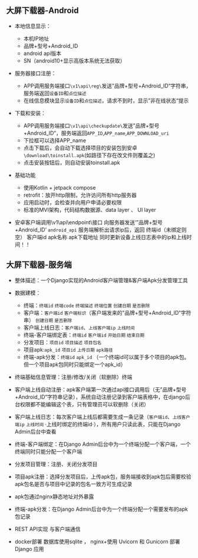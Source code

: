 ## 大屏下载器-Android

- 本地信息显示：

  - 本机IP地址
  - 品牌+型号+Android_ID
  - android api版本
  - SN（android10+显示高版本系统无法获取）

- 服务器接口注册：

  - APP调用服务端接口`\v1\api\reg\`发送”品牌+型号+Android_ID“字符串，服务端返回`设备ID`和`点位描述`
  - 在线信息模块显示`设备ID`和`点位描述`，请求不到时，显示”非在线状态“提示

- 下载和安装：

  - APP调用服务端接口`\v1\api\checkupdate\`发送”品牌+型号+Android_ID“，服务端返回`APP_ID`,`APP_name`,`APP_DOWNLOAD_uri`
  - 下拉框可以选择APP_name
  - 点击下载后，会自动下载选择项目的安装包到安卓`\download\toinstall.apk`(如路径下存在改文件则覆盖之)
  - 点击安装按钮后，则自动安装toinstall.apk

- 基础功能
  - 使用Kotlin + jetpack compose
  - retrofit：放开http限制，允许访问所有http服务器
  - 应用启动时，会检查并向用户申请必要权限
  - 标准的MVI架构，代码结构数据源、data layer 、 UI layer
- 安卓客户端调用\v1\api\endpoint\接口 向服务器发送‘”品牌+型号+Android_ID’    `android_api`  服务端解析出请求ip后，返回 终端id（未绑定则空） 客户端id  apk名称 apk下载地址 同时更新设备上线日志表中的ip和上线时间！！



## 大屏下载器-服务端

- 整体描述：一个Django实现的Android客户端管理&客户端Apk分发管理工具
- 数据建模：
  - 终端：`终端id`   `终端code`  `终端描述` `终端位置` `创建日期` 	`是否删除` 
  - 客户端：`客户端id` `客户端标识`（客户端发来的”品牌+型号+Android_ID“字符串）  `创建日期` 	`是否删除` 
  - 客户端上线日志：`客户端id`、`上线客户端ip` `上线时间` 
  - 终端-客户端绑定表：`终端id` `客户端id` `开始日期`  `结束日期`
  - 分发项目：`项目id` `项目描述` `项目包名`
  - 项目apk:`apk_id` `项目id` `上传日期` `apk路径`
  - 终端-apk分发：`终端id`  `apk_id` （一个终端id可以属于多个项目的apk包。但一个项目apk包同时只能绑定一个apk_id）

- 终端基础信息管理：注册/修改/关闭（软删除）终端
- 客户端上线自动注册：apk客户端第一次通过api接口调用后（无”品牌+型号+Android_ID“字符串记录），系统自动注册记录到客户端表格中，在django后台权限都不能编辑这个表，只有管理员可以软删除（关闭）
- 客户端上线日志：每次客户端上线后都需要生成一条记录（`客户端id`、`上线客户端ip` `上线时间`  ·上线时绑定的终端id·），所有用户只读此表，只能在Django Admin后台中查看
- 终端-客户端绑定：在Django Admin后台中为一个终端分配一个客户端，一个终端同时只能分配一个客户端
- 分发项目管理：注册、关闭分发项目
- 项目apk注册：选择分发项目后，上传apk包，服务端接收到apk包后需要校验apk包名是否与项目中记录的包名一致方可生成记录
- apk包通过nginx静态地址对外暴露
- 终端-apk分发：在Django Admin后台中为一个终端分配一个需要发布的apk包记录
- REST API实现 与客户端通信
- docker部署 数据库使用sqlite ， nginx+使用 Uvicorn 和 Gunicorn 部署 Django 应用